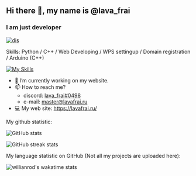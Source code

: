 ## Hi there 👋, my name is @lava_frai
### I am just developer

[![dis](https://discord.c99.nl/widget/theme-1/677933625802489889.png)](https://discord.com/users/677933625802489889/)

Skills: Python / С++ / Web Developing / WPS settingup / Domain registration / Arduino (C++)

[![My Skills](https://skillicons.dev/icons?i=py,cpp,html,bash,cloudflare,cpp)](https://lavafrai.ru/)

- 🔭 I’m currently working on my website.  
- 📫 How to reach me? 
  - discord: [lava_frai#0498](https://discord.com/users/677933625802489889/) 
  - e-mail: [master@lavafrai.ru](mailto:master@lavafrai.ru)
- 💻 My web site: https://lavafrai.ru/


My github statistic:

![GitHub stats](https://github-readme-stats.vercel.app/api?username=lavafrai&theme=tokyonight&show_icons=true)  

![GitHub streak stats](https://github-readme-streak-stats.herokuapp.com/?user=lavafrai&theme=tokyonight&show_icons=true)  

My language statistic on GitHub (Not all my projects are uploaded here):

![willianrod's wakatime stats](https://github-readme-stats.vercel.app/api/top-langs/?username=lavafrai)

<!---
![github contribution grid snake animation](https://raw.githubusercontent.com/ArtemBay/Artembay/main/output/github-contribution-grid-snake.svg)
--->
